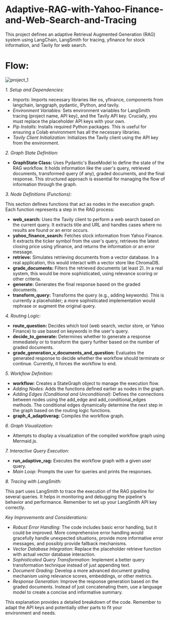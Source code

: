 # Adaptive-RAG-with-Yahoo-Finance-and-Web-Search-and-Tracing

This project defines an adaptive Retrieval Augmented Generation (RAG) system using LangChain, LangSmith for tracing,  yfinance for stock information, and Tavily for web search.

# Flow:
![project_1](https://github.com/user-attachments/assets/a074ca20-4df1-45f6-8e95-c8bbbc16d517)


*1. Setup and Dependencies:*

* *Imports:* Imports necessary libraries like os, yfinance, components from langchain, langgraph, pydantic, IPython, and tavily.
* *Environment Variables:* Sets environment variables for LangSmith tracing (project name, API key), and the Tavily API key.  Crucially, you must replace the placeholder API keys with your own.
* *Pip Installs:* Installs required Python packages.  This is useful for ensuring a Colab environment has all the necessary libraries.
* *Tavily Client Initialization:* Initializes the Tavily client using the API key from the environment.

*2. Graph State Definition:*

* **GraphState Class:** Uses Pydantic's BaseModel to define the state of the RAG workflow.  It holds information like the user's query, retrieved documents, transformed query (if any), graded documents, and the final response.  This structured approach is essential for managing the flow of information through the graph.

*3. Node Definitions (Functions):*

This section defines functions that act as nodes in the execution graph. Each function represents a step in the RAG process:

* **web_search:** Uses the Tavily client to perform a web search based on the current query. It extracts title and URL and handles cases where no results are found or an error occurs.
* **yahoo_finance_search:**  Fetches stock information from Yahoo Finance.  It extracts the ticker symbol from the user's query, retrieves the latest closing price using yfinance, and returns the information or an error message.
* **retrieve:** Simulates retrieving documents from a vector database.  In a real application, this would interact with a vector store like ChromaDB.
* **grade_documents:** Filters the retrieved documents (at least 2).  In a real system, this would be more sophisticated, using relevance scoring or other criteria.
* **generate:** Generates the final response based on the graded documents.
* **transform_query:**  Transforms the query (e.g., adding keywords). This is currently a placeholder; a more sophisticated implementation would rephrase or augment the original query.


*4. Routing Logic:*

* **route_question:**  Decides which tool (web search, vector store, or Yahoo Finance) to use based on keywords in the user's query.
* **decide_to_generate:** Determines whether to generate a response immediately or to transform the query further based on the number of graded documents.
* **grade_generation_v_documents_and_question:** Evaluates the generated response to decide whether the workflow should terminate or continue.  Currently, it forces the workflow to end.

*5. Workflow Definition:*

* **workflow:** Creates a StateGraph object to manage the execution flow.
* *Adding Nodes:* Adds the functions defined earlier as nodes in the graph.
* *Adding Edges (Conditional and Unconditional):* Defines the connections between nodes using the add_edge and add_conditional_edges methods. The conditional edges dynamically determine the next step in the graph based on the routing logic functions.
* **graph_4_adaptiverag:** Compiles the workflow graph.


*6. Graph Visualization:*

* Attempts to display a visualization of the compiled workflow graph using Mermaid.js.

*7. Interactive Query Execution:*

* **run_adaptive_rag:** Executes the workflow graph with a given user query.
* *Main Loop:* Prompts the user for queries and prints the responses.



*8. Tracing with LangSmith:*

This part uses LangSmith to trace the execution of the RAG pipeline for several queries. It helps in monitoring and debugging the pipeline's behavior and performance. Remember to set up your LangSmith API key correctly.

*Key Improvements and Considerations:*


* *Robust Error Handling:* The code includes basic error handling, but it could be improved. More comprehensive error handling would gracefully handle unexpected situations, provide more informative error messages, and possibly provide fallback mechanisms.
* *Vector Database Integration:* Replace the placeholder retrieve function with actual vector database interaction.
* *Sophisticated Query Transformation:* Implement a better query transformation technique instead of just appending text.
* *Document Grading:* Develop a more advanced document grading mechanism using relevance scores, embeddings, or other metrics.
* *Response Generation:* Improve the response generation based on the graded documents.  Instead of just concatenating them, use a language model to create a concise and informative summary.


This explanation provides a detailed breakdown of the code. Remember to adapt the API keys and potentially other parts to fit your environment and needs.
